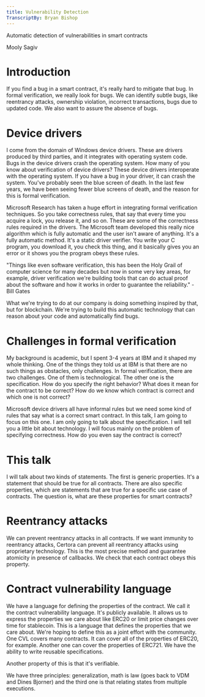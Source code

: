 ```yaml
---
title: Vulnerability Detection
TranscriptBy: Bryan Bishop
---
```


Automatic detection of vulnerabilities in smart contracts

Mooly Sagiv

# Introduction

If you find a bug in a smart contract, it's really hard to mitigate that bug. In formal verification, we really look for bugs. We can identify subtle bugs, like reentrancy attacks, ownership violation, incorrect transactions, bugs due to updated code. We also want to assure the absence of bugs.

# Device drivers

I come from the domain of Windows device drivers. These are drivers produced by third parties, and it integrates with operating system code. Bugs in the device drivers crash the operating system. How many of you know about verification of device drivers? These device drivers interoperate with the operating system. If you have a bug in your driver, it can crash the system. You've probably seen the blue screen of death. In the last few years, we have been seeing fewer blue screens of death, and the reason for this is formal verification.

Microsoft Research has taken a huge effort in integrating formal verification techniques. So you take correctness rules, that say that every time you acquire a lock, you release it, and so on. These are some of the correctness rules required in the drivers. The Microsoft team developed this really nice algorithm which is fully automatic and the user isn't aware of anything. It's a fully automatic method. It's a static driver verifier. You write your C program, you download it, you check this thing, and it basically gives you an error or it shows you the program obeys these rules.

"Things like even software verification, this has been the Holy Grail of computer science for many decades but now in some very key areas, for example, driver verification we're building tools that can do actual proof about the software and how it works in order to guarantee the reliability." - Bill Gates

What we're trying to do at our company is doing something inspired by that, but for blockchain. We're trying to build this automatic technology that can reason about your code and automatically find bugs.

# Challenges in formal verification

My background is academic, but I spent 3-4 years at IBM and it shaped my whole thinking. One of the things they told us at IBM is that there are no such things as obstacles, only challenges. In formal verification, there are two challenges. One of them is technological. The other one is the specification. How do you specify the right behavior? What does it mean for the contract to be correct? How do we know which contract is correct and which one is not correct?

Microsoft device drivers all have informal rules but we need some kind of rules that say what is a correct smart contract. In this talk, I am going to focus on this one. I am only going to talk about the specification. I will tell you a little bit about technology. I will focus mainly on the problem of specifying correctness. How do you even say the contract is correct?

# This talk

I will talk about two kinds of statements. The first is generic properties. It's a statement that should be true for all contracts. There are also specific properties, which are statements that are true for a specific use case of contracts. The question is, what are these properties for smart contracts?

# Reentrancy attacks

We can prevent reentrancy attacks in all contracts. If we want immunity to reentrancy attacks, Certora can prevent all reentrancy attacks using proprietary technology. This is the most precise method and guarantee atomicity in presence of callbacks. We check that each contract obeys this property.

# Contract vulnerability language

We have a language for defining the properties of the contract. We call it the contract vulnerability language. It's publicly available. It allows us to express the properties we care about like ERC20 or limit price changes over time for stablecoin. This is a language that defines the properties that we care about. We're hoping to define this as a joint effort with the community. One CVL covers many contracts. It can cover all of the properties of ERC20, for example. Another one can cover the properties of ERC721. We have the ability to write reusable specifications.

Another property of this is that it's verifiable.

We have three principles: generalization, math is law (goes back to VDM and Dines Bjorner) and the third one is that relating states from multiple executions.


